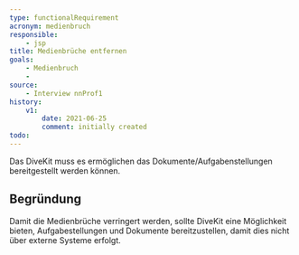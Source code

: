 ```yaml
---
type: functionalRequirement
acronym: medienbruch
responsible: 
    - jsp
title: Medienbrüche entfernen
goals: 
    - Medienbruch
    -
source:
    - Interview nnProf1
history:
    v1:
        date: 2021-06-25
        comment: initially created
todo: 
---
```



Das DiveKit muss es ermöglichen das Dokumente/Aufgabenstellungen bereitgestellt werden können.

## Begründung

Damit die Medienbrüche verringert werden, sollte DiveKit eine Möglichkeit bieten, Aufgabestellungen und Dokumente bereitzustellen, damit dies nicht über externe Systeme erfolgt.
